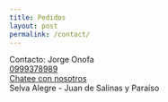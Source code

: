 ```yaml
---
title: Pedidos
layout: post
permalink: /contact/
---
```

<span class="persona_contacto"><i class="fa fa-angellist" aria-hidden="true"></i> Contacto: Jorge Onofa</span>
<br>
<span class="author_phone"><i class="fa fa-phone" aria-hidden="true"></i> <a href="tel:+593 999378989">0999378989</a></span> 
<br>
<span class="author_phone"><i class="fa fa-whatsapp" aria-hidden="true"></i> </span> 
[Chatee con nosotros](https://api.whatsapp.com/send?phone=593999378989&text=)
<br>
<span class="persona_contacto"><i class="fa fa-map-marker" aria-hidden="true"></i> Selva Alegre - Juan de Salinas y Paraíso</span>


